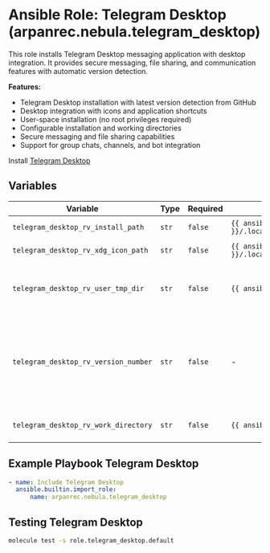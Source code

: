 # Ansible Role: Telegram Desktop (arpanrec.nebula.telegram_desktop)

This role installs Telegram Desktop messaging application with desktop integration. It provides secure messaging, file sharing, and communication features with automatic version detection.

**Features:**

- Telegram Desktop installation with latest version detection from GitHub
- Desktop integration with icons and application shortcuts
- User-space installation (no root privileges required)
- Configurable installation and working directories
- Secure messaging and file sharing capabilities
- Support for group chats, channels, and bot integration

Install [Telegram Desktop](https://desktop.telegram.org/)

## Variables

| Variable | Type | Required | Default | Example | Description |
|----------|------|----------|---------|---------|-------------|
| `telegram_desktop_rv_install_path` | `str` | `false` | `{{ ansible_facts.user_dir }}/.local/share/telegram_desktop_userapp` | - | Telegram install path. |
| `telegram_desktop_rv_xdg_icon_path` | `str` | `false` | `{{ ansible_facts.user_dir }}/.local/share/applications/telegram_desktop_userapps.desktop` | - | Telegram icon path. |
| `telegram_desktop_rv_user_tmp_dir` | `str` | `false` | `{{ ansible_facts.user_dir }}/.tmp/telegram_desktop_userapp` | - | Telegram install cache and temporary directory. |
| `telegram_desktop_rv_version_number` | `str` | `false` | - | `4.4.1` | Version number. When absent, reads the latest version from [GitHub](https://api.github.com/repos/telegramdesktop/tdesktop/releases/latest). |
| `telegram_desktop_rv_work_directory` | `str` | `false` | `{{ ansible_facts.user_dir }}/.local/share/TelegramDesktop` | - | Application work directory. |

## Example Playbook Telegram Desktop

```yaml
- name: Include Telegram Desktop
  ansible.builtin.import_role:
      name: arpanrec.nebula.telegram_desktop
```

## Testing Telegram Desktop

```bash
molecule test -s role.telegram_desktop.default
```
